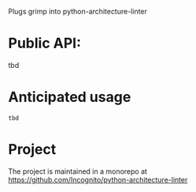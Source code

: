 Plugs grimp into python-architecture-linter

# Public API:

tbd

# Anticipated usage

```
tbd
```


# Project

The project is maintained in a monorepo at https://github.com/Incognito/python-architecture-linter
